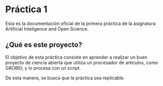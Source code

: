 # Práctica 1

Esta es la documentación oficial de la primera práctica de la asignatura Artificial Inteligence and Open Science.

## ¿Qué es este proyecto?
El objetivo de esta práctica consiste en aprender a realizar un buen proyecto de ciencia abierta que utiliza un procesador de 
artículos, como GROBID, y lo procesa con un script.

De esta manera, se busca que la práctica sea replicable.

